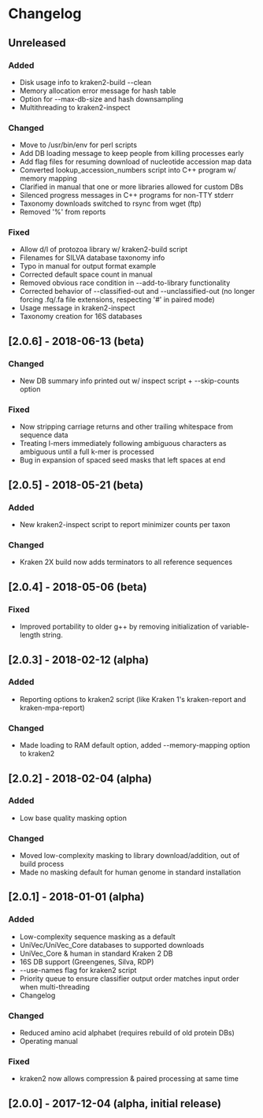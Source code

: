 # Changelog

## Unreleased

### Added
- Disk usage info to kraken2-build --clean
- Memory allocation error message for hash table
- Option for --max-db-size and hash downsampling
- Multithreading to kraken2-inspect

### Changed
- Move to /usr/bin/env for perl scripts
- Add DB loading message to keep people from killing processes early
- Add flag files for resuming download of nucleotide accession map data
- Converted lookup_accession_numbers script into C++ program w/ memory mapping
- Clarified in manual that one or more libraries allowed for custom DBs
- Silenced progress messages in C++ programs for non-TTY stderr
- Taxonomy downloads switched to rsync from wget (ftp)
- Removed '%' from reports

### Fixed
- Allow d/l of protozoa library w/ kraken2-build script
- Filenames for SILVA database taxonomy info
- Typo in manual for output format example
- Corrected default space count in manual
- Removed obvious race condition in --add-to-library functionality
- Corrected behavior of --classified-out and --unclassified-out (no longer
  forcing .fq/.fa file extensions, respecting '#' in paired mode)
- Usage message in kraken2-inspect
- Taxonomy creation for 16S databases

## [2.0.6] - 2018-06-13 (beta)

### Changed
- New DB summary info printed out w/ inspect script + --skip-counts option

### Fixed
- Now stripping carriage returns and other trailing whitespace from sequence
  data
- Treating l-mers immediately following ambiguous characters as ambiguous
  until a full k-mer is processed
- Bug in expansion of spaced seed masks that left spaces at end

## [2.0.5] - 2018-05-21 (beta)

### Added
- New kraken2-inspect script to report minimizer counts per taxon

### Changed
- Kraken 2X build now adds terminators to all reference sequences

## [2.0.4] - 2018-05-06 (beta)

### Fixed
- Improved portability to older g++ by removing initialization of
  variable-length string.

## [2.0.3] - 2018-02-12 (alpha)

### Added
- Reporting options to kraken2 script (like Kraken 1's kraken-report and
  kraken-mpa-report)

### Changed
- Made loading to RAM default option, added --memory-mapping option to kraken2

## [2.0.2] - 2018-02-04 (alpha)

### Added
- Low base quality masking option

### Changed
- Moved low-complexity masking to library download/addition, out of build
  process
- Made no masking default for human genome in standard installation

## [2.0.1] - 2018-01-01 (alpha)

### Added
- Low-complexity sequence masking as a default
- UniVec/UniVec_Core databases to supported downloads
- UniVec_Core & human in standard Kraken 2 DB
- 16S DB support (Greengenes, Silva, RDP)
- --use-names flag for kraken2 script
- Priority queue to ensure classifier output order matches input order when
  multi-threading
- Changelog

### Changed
- Reduced amino acid alphabet (requires rebuild of old protein DBs)
- Operating manual

### Fixed
- kraken2 now allows compression & paired processing at same time

## [2.0.0] - 2017-12-04 (alpha, initial release)
